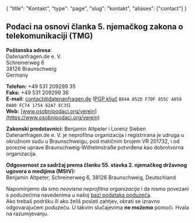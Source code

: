 {
    "title": "Kontakt",
    "type": "page",
    "slug": "kontakt",
    "aliases": ["contact"]
}
 
## Podaci na osnovi članka 5. njemačkog zakona o telekomunikaciji (TMG)

**Poštanska adresa**:  
Datenanfragen.de e.&nbsp;V.  
Schreinerweg 6  
38126 Braunschweig  
Germany

**Telefon:** +49 531 209299 35  
**Faks:** +49 531 209299 36  
**E-mail:** contact@datenanfragen.de ([PGP ključ](/pgp/62A7EC35.asc) `B64A 852D F7DF 855C A058  0A00 FC74 1754 62A7 EC35`)  
**Web:** [www.osobnipodaci.org/verein](https://www.osobnipodaci.org/verein)

**Zakonski predstavnici:** Benjamin Altpeter i Lorenz Sieben  
Datenanfragen.de e.&nbsp;V. je neprofitna organizacija i registrirana je udruga u okružnom sudu u Braunschweigu, pod matičnim brojem VR&nbsp;201732, i od porezne uprave Braunschweig-Wilhelmstraße potvrđena kao dobrotvorna organizacija.

**Odgovornost za sadržaj prema članku 55. stavka 2. njemačkog državnog ugovora o medijima (MStV):**  
Benjamin Altpeter, Schreinerweg 6, 38126 Braunschweig, Deutschland

<div class="box box-warning">
	Napominjemo da smo <em>neovisna neprofitna organizacija</em> i da nismo povezani s poduzećima navedenima u našoj <a href="/company">bazi podataka poduzeća</a>.<br>
	Ako trebaš podršku ili ako želiš poslati zahtjev, obrati se izravno odgovarajućem poduzeću. U takvim slučajevima <strong>ne možemo</strong> pomoći. Hvala na razumijevanju.
</div>

<script type="application/ld+json">
	{
		"@context": "http://schema.org",
		"@type": "NGO",
		"name": "Datenanfragen.de e. V.",
		"address": {
			"@type": "PostalAddress",
			"streetAddress": "c/o Benjamin Altpeter, Schreinerweg 6",
			"postalCode": "38126",
			"addressLocality": "Braunschweig",
			"addressCountry": "DE"
		},
		"telephone": "+49 209299 35",
		"faxNumber": "+49 209299 36",
		"email": "contact@datenanfragen.de",
		"url": "https://www.osobnipodaci.org/verein",
		"logo": "https://www.osobnipodaci.org/img/logo-osobnipodaci.png"
	}
</script>
